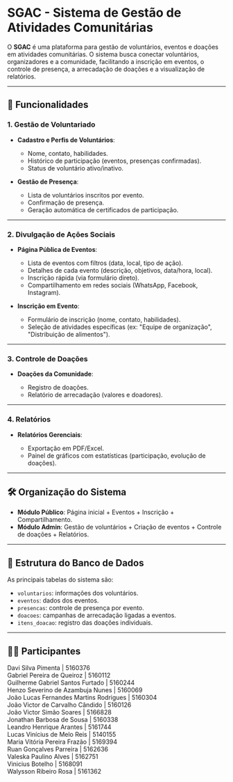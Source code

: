 # SGAC - Sistema de Gestão de Atividades Comunitárias

O **SGAC** é uma plataforma para gestão de voluntários, eventos e doações em atividades comunitárias. O sistema busca conectar voluntários, organizadores e a comunidade, facilitando a inscrição em eventos, o controle de presença, a arrecadação de doações e a visualização de relatórios.

---

## 📌 Funcionalidades

### 1. Gestão de Voluntariado

* **Cadastro e Perfis de Voluntários**:

  * Nome, contato, habilidades.
  * Histórico de participação (eventos, presenças confirmadas).
  * Status de voluntário ativo/inativo.

* **Gestão de Presença**:

  * Lista de voluntários inscritos por evento.
  * Confirmação de presença.
  * Geração automática de certificados de participação.

---

### 2. Divulgação de Ações Sociais

* **Página Pública de Eventos**:

  * Lista de eventos com filtros (data, local, tipo de ação).
  * Detalhes de cada evento (descrição, objetivos, data/hora, local).
  * Inscrição rápida (via formulário direto).
  * Compartilhamento em redes sociais (WhatsApp, Facebook, Instagram).

* **Inscrição em Evento**:

  * Formulário de inscrição (nome, contato, habilidades).
  * Seleção de atividades específicas (ex: "Equipe de organização", "Distribuição de alimentos").

---

### 3. Controle de Doações

* **Doações da Comunidade**:

  * Registro de doações.
  * Relatório de arrecadação (valores e doadores).

---

### 4. Relatórios

* **Relatórios Gerenciais**:

  * Exportação em PDF/Excel.
  * Painel de gráficos com estatísticas (participação, evolução de doações).

---

## 🛠️ Organização do Sistema

* **Módulo Público**: Página inicial + Eventos + Inscrição + Compartilhamento.
* **Módulo Admin**: Gestão de voluntários + Criação de eventos + Controle de doações + Relatórios.

---

## 📂 Estrutura do Banco de Dados

As principais tabelas do sistema são:

* `voluntarios`: informações dos voluntários.
* `eventos`: dados dos eventos.
* `presencas`: controle de presença por evento.
* `doacoes`: campanhas de arrecadação ligadas a eventos.
* `itens_doacao`: registro das doações individuais.

---

## 🧑‍💻 Participantes

Davi Silva Pimenta | 5160376  
Gabriel Pereira de Queiroz | 5160112  
Guilherme Gabriel Santos Furtado | 5160244  
Henzo Severino de Azambuja Nunes | 5160069  
João Lucas Fernandes Martins Rodrigues | 5160304  
João Victor de Carvalho Cândido | 5160126  
João Victor Simão Soares | 5166828  
Jonathan Barbosa de Sousa | 5160338  
Leandro Henrique Arantes | 5161744  
Lucas Vinícius de Melo Reis | 5140155  
Maria Vitória Pereira Frazão | 5169394  
Ruan Gonçalves Parreira | 5162636  
Valeska Paulino Alves | 5162751  
Vinicius Botelho | 5168091  
Walysson Ribeiro Rosa | 5161362
